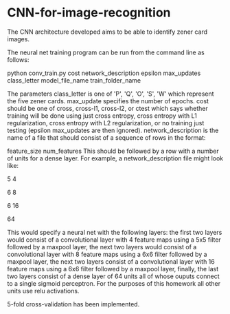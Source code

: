 # CNN-for-image-recognition

The CNN architecture developed aims to be able to identify zener card images.

The neural net training program can be run from the command line as follows:

python conv_train.py cost network_description epsilon max_updates class_letter model_file_name train_folder_name 

The parameters class_letter is one of 'P', 'Q', 'O', 'S', 'W' which represent the five zener cards. max_update specifies the number of epochs. cost should be one of cross, cross-l1, cross-l2, or ctest which says whether training will be done using just cross entropy, cross entropy with L1 regularization, cross entropy with L2 regularization, or no training just testing (epsilon max_updates are then ignored). network_description is the name of a file that should consist of a sequence of rows in the format:

feature_size num_features
This should be followed by a row with a number of units for a dense layer. For example, a network_description file might look like:

5 4

6 8

6 16

64

This would specify a neural net with the following layers: the first two layers would consist of a convolutional layer with 4 feature maps using a 5x5 filter followed by a maxpool layer, the next two layers would consist of a convolutional layer with 8 feature maps using a 6x6 filter followed by a maxpool layer, the next two layers consist of a convolutional layer with 16 feature maps using a 6x6 filter followed by a maxpool layer, finally, the last two layers consist of a dense layer of 64 units all of whose ouputs connect to a single sigmoid perceptron. For the purposes of this homework all other units use relu activations.

5-fold cross-validation has been implemented.
